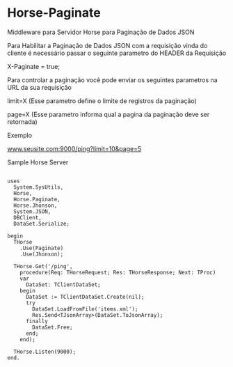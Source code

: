 # Horse-Paginate
Middleware para Servidor Horse para Paginação de Dados JSON

Para Habilitar a Paginação de Dados JSON com a requisição vinda do cliente 
é necessário passar o seguinte parametro do HEADER da Requisição

X-Paginate = true;

Para controlar a paginação você pode enviar os seguintes parametros na URL da sua requisição

limit=X (Esse parametro define o limite de registros da paginação)

page=X (Esse parametro informa qual a pagina da paginação deve ser retornada)

Exemplo

www.seusite.com:9000/ping?limit=10&page=5


Sample Horse Server
```delphi

uses
  System.SysUtils,
  Horse,
  Horse.Paginate,
  Horse.Jhonson,
  System.JSON,
  DBClient,
  DataSet.Serialize;

begin
  THorse
    .Use(Paginate)
    .Use(Jhonson);

  THorse.Get('/ping',
    procedure(Req: THorseRequest; Res: THorseResponse; Next: TProc)
    var
      DataSet: TClientDataSet;
    begin
      DataSet := TClientDataSet.Create(nil);
      try
        DataSet.LoadFromFile('items.xml');
        Res.Send<TJsonArray>(DataSet.ToJsonArray);
      finally
        DataSet.Free;
      end;
    end);

  THorse.Listen(9000);
end.
```
